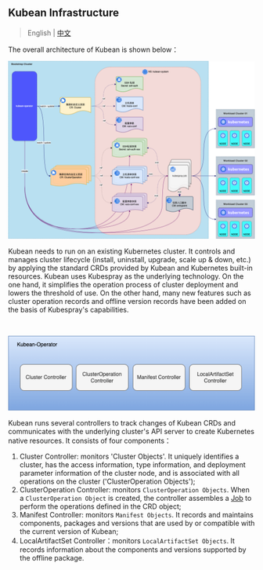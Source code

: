 ## Kubean Infrastructure

> English | [中文](../zh/architecture.md)

The overall architecture of Kubean is shown below：

![kubean-architecture](../images/kubean-architecture.png)

Kubean needs to run on an existing Kubernetes cluster. It controls and manages cluster lifecycle (install, uninstall, upgrade, scale up & down, etc.) by applying the standard CRDs provided by Kubean and Kubernetes built-in resources. Kubean uses Kubespray as the underlying technology. On the one hand, it simplifies the operation process of cluster deployment and lowers the threshold of use. On the other hand, many new features such as cluster operation records and offline version records have been added on the basis of Kubespray's capabilities.

<br/>

![kubean-components](../images/kubean-components.png)

Kubean runs several controllers to track changes of Kubean CRDs and communicates with the underlying cluster's API server to create Kubernetes native resources. It consists of four components：

  1. Cluster Controller: monitors 'Cluster Objects'. It uniquely identifies a cluster, has the access information, type information, and deployment parameter information of the cluster node, and is associated with all operations on the cluster ('ClusterOperation Objects');
  2. ClusterOperation Controller: monitors `ClusterOperation Objects`. When a `ClusterOperation Object` is created, the controller assembles a [Job](https://kubernetes.io/docs/concepts/workloads/controllers/job/) to perform the operations defined in the CRD object;
  3. Manifest Controller: monitors `Manifest Objects`. It records and maintains components, packages and versions that are used by or compatible with the current version of Kubean;
  4. LocalArtifactSet Controller：monitors `LocalArtifactSet Objects`. It records information about the components and versions supported by the offline package.